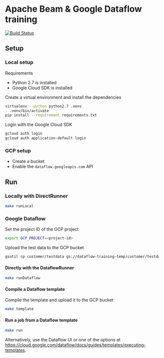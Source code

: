 # Apache Beam & Google Dataflow training

[![Build Status](https://travis-ci.org/Xennis/beam-dataflow-training.svg?branch=master)](https://travis-ci.org/Xennis/beam-dataflow-training)

## Setup

### Local setup

Requirements
* Python 2.7 is installed
* Google Cloud SDK is installed

Create a virtual environment and install the dependencies
```sh
virtualenv --python python2.7 .venv
. .venv/bin/activate
pip install --requirement requirements.txt
```

Login with the Google Cloud SDK
```sh
gcloud auth login
gcloud auth application-default login
```

### GCP setup

* Create a bucket
* Enable the `dataflow.googleapis.com` API

## Run

### Locally with DirectRunner

```sh
make runLocal
```

### Google Dataflow

Set the project ID of the GCP project

```sh
export GCP_PROJECT=<project-id>
```

Upload the test data to the GCP bucket
```sh
gsutil cp customer/testdata gs://dataflow-training-temp/customer/testdata
```

#### Directly with the DataflowRunner

```sh
make runDataflow
```

#### Compile a Dataflow template

Compile the template and upload it to the GCP bucket
```sh
make template
```

#### Run a job from a Dataflow template

```sh
make run
```

Alternatively, use the Dataflow UI or one of the options at https://cloud.google.com/dataflow/docs/guides/templates/executing-templates.
